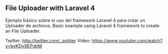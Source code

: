 ## File Uploader with Laravel 4

Ejemplo básico sobre el uso del framework Laravel 4 para crear un Uploader de archivos.
Basic example using Laravel 4 framework to create an File Uploader.

Twitter: http://twitter.com/_soldier
Video: https://www.youtube.com/watch?v=byKDy9EPgbM
